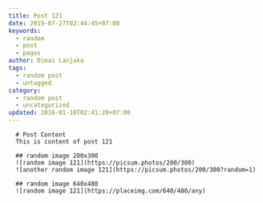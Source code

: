 ```yaml
---
title: Post 121
date: 2019-07-27T02:44:45+07:00
keywords:
  - random
  - post
  - pages
author: Dimas Lanjaka
tags:
  - random post
  - untagged
category:
  - random post
  - uncategorized
updated: 2016-01-10T02:41:28+07:00
---
```


      # Post Content
      This is content of post 121

      ## random image 200x300
      ![random image 121](https://picsum.photos/200/300)
      ![another random image 121](https://picsum.photos/200/300?random=1)

      ## random image 640x480
      ![random image 121](https://placeimg.com/640/480/any)
      